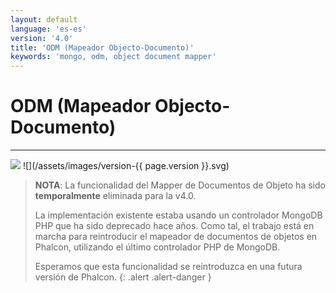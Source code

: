 ```yaml
---
layout: default
language: 'es-es'
version: '4.0'
title: 'ODM (Mapeador Objecto-Documento)'
keywords: 'mongo, odm, object document mapper'
---
```


# ODM (Mapeador Objecto-Documento)

* * *

![](/assets/images/document-status-stable-success.svg) ![](/assets/images/version-{{ page.version }}.svg)

> **NOTA**: La funcionalidad del Mapper de Documentos de Objeto ha sido **temporalmente** eliminada para la v4.0.
> 
> La implementación existente estaba usando un controlador MongoDB PHP que ha sido deprecado hace años. Como tal, el trabajo está en marcha para reintroducir el mapeador de documentos de objetos en Phalcon, utilizando el último controlador PHP de MongoDB.
> 
> Esperamos que esta funcionalidad se reintroduzca en una futura versión de Phalcon.
{: .alert .alert-danger }
